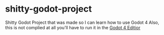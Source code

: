 # shitty-godot-project
Shitty Godot Project that was made so I can learn how to use Godot 4
Also, this is not complied at all you'll have to run it in the [Godot 4 Editior](https://github.com/godotengine/godot/releases/tag/4.1.2-stable)

